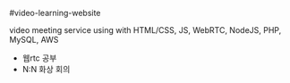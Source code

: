 #video-learning-website

video meeting service using with HTML/CSS, JS, WebRTC, NodeJS, PHP, MySQL, AWS

* 웹rtc 공부 
* N:N 화상 회의 
